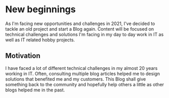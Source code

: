 # New beginnings

As I'm facing new opportunities and challenges in 2021, I've decided to tackle an old project and start a Blog again.
Content will be focused on technical challenges and solutions I'm facing in my day to day work in IT as well as IT related hobby projects.
<br>
## Motivation

I have faced a lot of different technical challenges in my almost 20 years working in IT.
Often, consulting multiple blog articles helped me to design solutions that benefited me and my customers.
This Blog shall give something back to the community and hopefully help others a little as other blogs helped me in the past.
